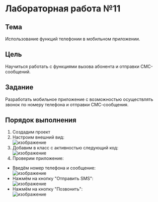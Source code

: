 # Лабораторная работа №11
## Тема 
Использование функций телефонии в мобильном приложении.
## Цель 
Научиться работать с функциями вызова абонента и отправки СМС-сообщений.
## Задание 
Разработать мобильное приложение с возможностью осуществлять звонок по номеру телефона и отправки СМС-сообщения. 
## Порядок выполнения
1. Создадим проект
2. Настроим внешний вид:  
![изображение](https://user-images.githubusercontent.com/79984303/145352907-a435b891-5aa1-4600-8eaa-fdbd42dc76b4.png)  
3. Добавим в класс с активностью следующий код:  
![изображение](https://user-images.githubusercontent.com/79984303/145353063-76b017ca-c72f-4f2b-8ba5-d4633a710fba.png)  
4. Проверим приложение:
- Введём номер телефона и сообщение:  
![изображение](https://user-images.githubusercontent.com/79984303/145353300-b76efcb6-7636-47ab-bbbf-cf54102c4d88.png)  
- Нажмём на кнопку "Отправить SMS":  
![изображение](https://user-images.githubusercontent.com/79984303/145353314-260b8d81-337c-40f8-bb74-af35e412ceb3.png)  
- Нажмём на кнопку "Позвонить":  
![изображение](https://user-images.githubusercontent.com/79984303/145353342-5f10195c-cdde-484c-976a-a23a2785b833.png)  

